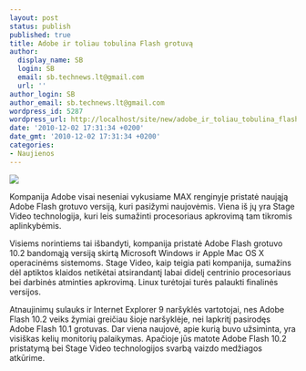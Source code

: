 ```yaml
---
layout: post
status: publish
published: true
title: Adobe ir toliau tobulina Flash grotuvą
author:
  display_name: SB
  login: SB
  email: sb.technews.lt@gmail.com
  url: ''
author_login: SB
author_email: sb.technews.lt@gmail.com
wordpress_id: 5287
wordpress_url: http://localhost/site/new/adobe_ir_toliau_tobulina_flash_grotuva/
date: '2010-12-02 17:31:34 +0200'
date_gmt: '2010-12-02 17:31:34 +0200'
categories:
- Naujienos
---
```

<div class="imgright"><img src="http://www.part.lt/img/2266f9064e751794b9f9231dc19301d9701.jpg"  /></div>
<p>Kompanija Adobe visai neseniai vykusiame MAX renginyje pristatė naująją Adobe Flash grotuvo versiją, kuri pasižymi naujovėmis. Viena iš jų yra Stage Video technologija, kuri leis sumažinti procesoriaus apkrovimą tam tikromis aplinkybėmis.</p>
<p>Visiems norintiems tai išbandyti, kompanija pristatė Adobe Flash grotuvo 10.2 bandomąją versiją skirtą Microsoft Windows ir Apple Mac OS X operacinėms sistemoms. Stage Video, kaip teigia pati kompanija, sumažins dėl aptiktos klaidos netikėtai atsirandantį labai didelį centrinio procesoriaus bei darbinės atminties apkrovimą. Linux turėtojai turės palaukti finalinės versijos.</p>
<p>Atnaujinimų sulauks ir Internet Explorer 9 naršyklės vartotojai, nes Adobe Flash 10.2 veiks žymiai greičiau šioje naršyklėje, nei lapkritį pasirodęs Adobe Flash 10.1 grotuvas. Dar viena naujovė, apie kurią buvo užsiminta, yra visiškas kelių monitorių palaikymas. Apačioje jūs matote Adobe Flash 10.2 pristatymą bei Stage Video technologijos svarbą vaizdo medžiagos atkūrime.</p>
<p><object width="610" height="367"><param name="movie" value="http://www.youtube.com/v/geK7geL3I40?fs=1&hl=en_GB"></param><param name="allowFullScreen" value="true"></param><param name="allowscriptaccess" value="always"></param><embed src="http://www.youtube.com/v/geK7geL3I40?fs=1&hl=en_GB" type="application/x-shockwave-flash" allowscriptaccess="always" allowfullscreen="true" width="610" height="367"></embed></object></p>
